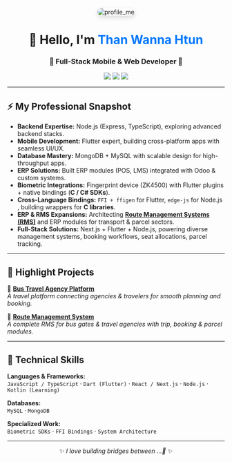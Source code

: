 
<div align="center">

  <!-- Profile Image -->
  <img src="https://github.com/user-attachments/assets/600a482e-cf9d-4309-9fc5-d7bf39cbcc00" 
       alt="profile_me" 
       style="max-width:180px; border-radius:16px; box-shadow: 0 4px 12px rgba(0,0,0,0.15);" />

  <!-- Title -->
  <h1>👋 Hello, I'm <span style="color:#0078ff;">Than Wanna Htun</span></h1>
  <h3>📱 Full-Stack Mobile & Web Developer 🚀</h3>

  <!-- Badges -->
  <p>
    <a href="mailto:thanwanna.dev@gmail.com"><img src="https://img.shields.io/badge/Email-D14836?style=for-the-badge&logo=gmail&logoColor=white"></a>
    <a href="https://www.linkedin.com/in/than-wanna-45263729b"><img src="https://img.shields.io/badge/LinkedIn-0077B5?style=for-the-badge&logo=linkedin&logoColor=white"></a>
    <a href="https://github.com/thanwannahtun"><img src="https://img.shields.io/badge/GitHub-100000?style=for-the-badge&logo=github&logoColor=white"></a>
  </p>

  ---
</div>

## ⚡ My Professional Snapshot  

- **Backend Expertise:** Node.js (Express, TypeScript), exploring advanced backend stacks.  
- **Mobile Development:** Flutter expert, building cross-platform apps with seamless UI/UX.  
- **Database Mastery:** MongoDB + MySQL with scalable design for high-throughput apps.  
- **ERP Solutions:** Built ERP modules (POS, LMS) integrated with Odoo & custom systems.  
- **Biometric Integrations:** Fingerprint device (ZK4500) with Flutter plugins + native bindings (**C / C# SDKs**).  
- **Cross-Language Bindings:** `FFI + ffigen` for Flutter, `edge-js` for Node.js , building wrappers for **C libraries**.  
- **ERP & RMS Expansions:** Architecting **[Route Management Systems (RMS)](https://github.com/thanwannahtun/rms-server)** and ERP modules for transport & parcel sectors.  
- **Full-Stack Solutions:** Next.js + Flutter + Node.js, powering diverse management systems, booking workflows, seat allocations, parcel tracking.  

---

## 🚀 Highlight Projects  

🔹 **[Bus Travel Agency Platform](https://github.com/thanwannahtun/link)**  
_A travel platform connecting agencies & travelers for smooth planning and booking._  

🔹 **[Route Management System](https://github.com/thanwannahtun/rms-server)**  
_A complete RMS for bus gates & travel agencies with trip, booking & parcel modules._  

---

## 💼 Technical Skills  

**Languages & Frameworks:**  
`JavaScript / TypeScript` · `Dart (Flutter)` · `React / Next.js` · `Node.js` · `Kotlin (Learning)`  

**Databases:**  
`MySQL` · `MongoDB`  

**Specialized Work:**  
`Biometric SDKs` · `FFI Bindings` · `System Architecture`  

---

<div align="center">

✨ *I love building bridges between ...🔐* ✨

</div>
